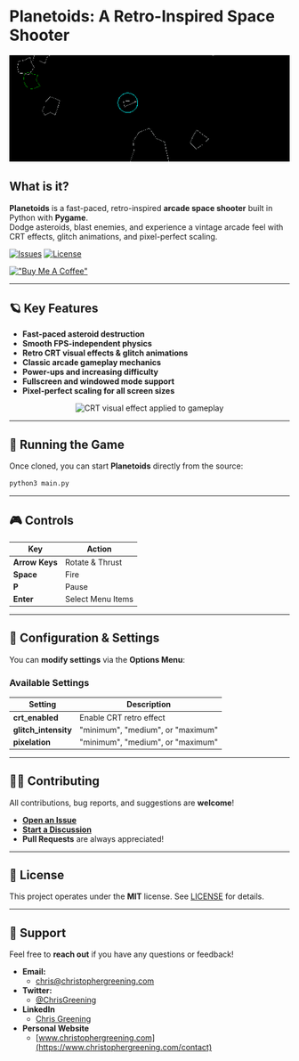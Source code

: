 # **Planetoids**: A Retro-Inspired Space Shooter

<p align="center">
  <img src="media/planetoids.gif" alt="GIF of Planetoids gameplay showing asteroids, a spaceship, and CRT visual effects">
</p>

## **What is it?**
**Planetoids** is a fast-paced, retro-inspired **arcade space shooter** built in Python with **Pygame**.  
Dodge asteroids, blast enemies, and experience a vintage arcade feel with CRT effects, glitch animations, and pixel-perfect scaling.

[![Issues](https://img.shields.io/github/issues/chris-greening/planetoids)](https://github.com/chris-greening/planetoids/issues)
[![License](https://img.shields.io/github/license/chris-greening/planetoids)](LICENSE)

[!["Buy Me A Coffee"](https://www.buymeacoffee.com/assets/img/custom_images/orange_img.png)](https://www.buymeacoffee.com/chrisgreening)


---

## **🪐 Key Features**
- **Fast-paced asteroid destruction**
- **Smooth FPS-independent physics**
- **Retro CRT visual effects & glitch animations**
- **Classic arcade gameplay mechanics**
- **Power-ups and increasing difficulty**
- **Fullscreen and windowed mode support**
- **Pixel-perfect scaling for all screen sizes**

<p align="center">
  <img src="media/crt_effect.gif" alt="CRT visual effect applied to gameplay">
</p>

---

## **🚀 Running the Game**
Once cloned, you can start **Planetoids** directly from the source:

```sh
python3 main.py
```
---

## **🎮 Controls**
| Key          | Action                          |
|-------------|--------------------------------|
| **Arrow Keys** | Rotate & Thrust |
| **Space** | Fire |
| **P** | Pause |
| **Enter** | Select Menu Items |

---

## **🔧 Configuration & Settings**
You can **modify settings** via the **Options Menu**:


### **Available Settings**
| Setting          | Description                              |
|-----------------|----------------------------------------|
| **crt_enabled** | Enable CRT retro effect |
| **glitch_intensity** | "minimum", "medium", or "maximum" |
| **pixelation** | "minimum", "medium", or "maximum" |

---

## **👨‍💻 Contributing**
All contributions, bug reports, and suggestions are **welcome**!  
- **[Open an Issue](https://github.com/chris-greening/planetoids/issues/new/choose)**  
- **[Start a Discussion](https://github.com/chris-greening/planetoids/discussions)**  
- **Pull Requests** are always appreciated!

---

## **📜 License**
This project operates under the **MIT** license. See [LICENSE](LICENSE) for details.

---

## **📩 Support**
Feel free to **reach out** if you have any questions or feedback!
* **Email:**  
  * chris@christophergreening.com
* **Twitter:**  
  * [@ChrisGreening](https://twitter.com/ChrisGreening)
* **LinkedIn**  
  * [Chris Greening](https://www.linkedin.com/in/chris-greening-646411139/)
* **Personal Website**  
  * [www.christophergreening.com](https://www.christophergreening.com/contact)

